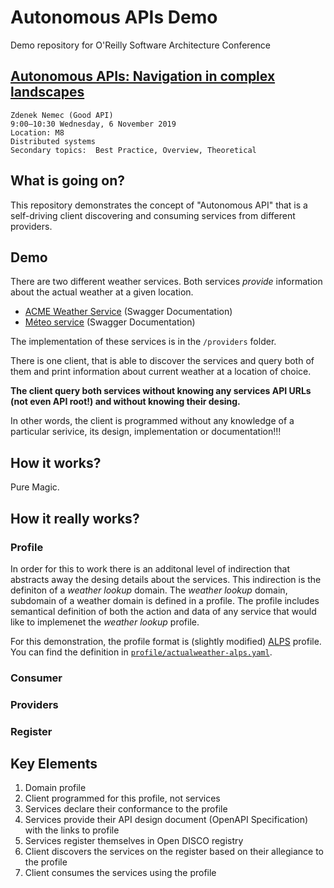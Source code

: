 # Autonomous APIs Demo

Demo repository for O'Reilly Software Architecture Conference

## [Autonomous APIs: Navigation in complex landscapes](https://conferences.oreilly.com/software-architecture/sa-eu/public/schedule/detail/79145)

```
Zdenek Nemec (Good API)
9:00–10:30 Wednesday, 6 November 2019
Location: M8
Distributed systems
Secondary topics:  Best Practice, Overview, Theoretical
```

## What is going on?

This repository demonstrates the concept of "Autonomous API" that is a self-driving client discovering and consuming services from different providers.

## Demo

There are two different weather services. Both services *provide* information about the actual weather at a given location. 

- [ACME Weather Service](https://app.swaggerhub.com/apis/goodapi/acme-weather/1.0.0#/default/get_weather) (Swagger Documentation)
- [Méteo service](https://app.swaggerhub.com/apis/goodapi/meteoservice/1.0.0#/default/post_meteo_actuelle) (Swagger Documentation)

The implementation of these services is in the `/providers` folder.

There is one client, that is able to discover the services and query both of them and print information about current weather at a location of choice.

**The client query both services without knowing any services API URLs (not even API root!) and without knowing their desing.**

In other words, the client is programmed without any knowledge of a particular serivice, its design, implementation or documentation!!!


## How it works? 

Pure Magic.

## How it really works?

### Profile

In order for this to work there is an additonal level of indirection that abstracts away the desing details about the services. This indirection is the definiton of a _weather lookup_ domain.  The _weather lookup_ domain, subdomain of a weather domain is defined in a profile. The profile includes semantical definition of both the action and data of any service that would like to implemenet the _weather lookup_ profile.

For this demonstration, the profile format is (slightly modified) [ALPS](http://alps.io) profile. You can find the definition in [`profile/actualweather-alps.yaml`](https://github.com/zdne/oreilly-software-architecture/blob/master/profile/actualweather-alps.yaml).

### Consumer

### Providers

### Register


## Key Elements

1. Domain profile
2. Client programmed for this profile, not services
3. Services declare their conformance to the profile
4. Services provide their API design document (OpenAPI Specification) with the links to profile
5. Services register themselves in Open DISCO registry
6. Client discovers the services on the register based on their allegiance to the profile
7. Client consumes the services using the profile



